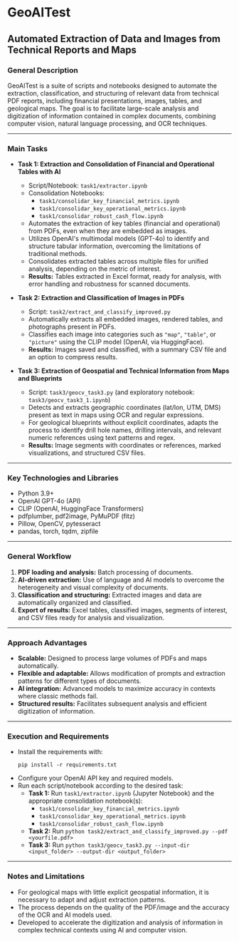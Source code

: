 # GeoAITest

## Automated Extraction of Data and Images from Technical Reports and Maps

### **General Description**
GeoAITest is a suite of scripts and notebooks designed to automate the extraction, classification, and structuring of relevant data from technical PDF reports, including financial presentations, images, tables, and geological maps. The goal is to facilitate large-scale analysis and digitization of information contained in complex documents, combining computer vision, natural language processing, and OCR techniques.

---

### **Main Tasks**

- **Task 1: Extraction and Consolidation of Financial and Operational Tables with AI**
  - Script/Notebook: `task1/extractor.ipynb`
  - Consolidation Notebooks:
    - `task1/consolidar_key_financial_metrics.ipynb`
    - `task1/consolidar_key_operational_metrics.ipynb`
    - `task1/consolidar_robust_cash_flow.ipynb`
  - Automates the extraction of key tables (financial and operational) from PDFs, even when they are embedded as images.
  - Utilizes OpenAI's multimodal models (GPT-4o) to identify and structure tabular information, overcoming the limitations of traditional methods.
  - Consolidates extracted tables across multiple files for unified analysis, depending on the metric of interest.
  - **Results:** Tables extracted in Excel format, ready for analysis, with error handling and robustness for scanned documents.

- **Task 2: Extraction and Classification of Images in PDFs**
  - Script: `task2/extract_and_classify_improved.py`
  - Automatically extracts all embedded images, rendered tables, and photographs present in PDFs.
  - Classifies each image into categories such as `"map"`, `"table"`, or `"picture"` using the CLIP model (OpenAI, via HuggingFace).
  - **Results:** Images saved and classified, with a summary CSV file and an option to compress results.

- **Task 3: Extraction of Geospatial and Technical Information from Maps and Blueprints**
  - Script: `task3/geocv_task3.py` (and exploratory notebook: `task3/geocv_task3_1.ipynb`)
  - Detects and extracts geographic coordinates (lat/lon, UTM, DMS) present as text in maps using OCR and regular expressions.
  - For geological blueprints without explicit coordinates, adapts the process to identify drill hole names, drilling intervals, and relevant numeric references using text patterns and regex.
  - **Results:** Image segments with coordinates or references, marked visualizations, and structured CSV files.

---

### **Key Technologies and Libraries**

- Python 3.9+
- OpenAI GPT-4o (API)
- CLIP (OpenAI, HuggingFace Transformers)
- pdfplumber, pdf2image, PyMuPDF (fitz)
- Pillow, OpenCV, pytesseract
- pandas, torch, tqdm, zipfile

---

### **General Workflow**

1. **PDF loading and analysis:** Batch processing of documents.
2. **AI-driven extraction:** Use of language and AI models to overcome the heterogeneity and visual complexity of documents.
3. **Classification and structuring:** Extracted images and data are automatically organized and classified.
4. **Export of results:** Excel tables, classified images, segments of interest, and CSV files ready for analysis and visualization.

---

### **Approach Advantages**

- **Scalable:** Designed to process large volumes of PDFs and maps automatically.
- **Flexible and adaptable:** Allows modification of prompts and extraction patterns for different types of documents.
- **AI integration:** Advanced models to maximize accuracy in contexts where classic methods fail.
- **Structured results:** Facilitates subsequent analysis and efficient digitization of information.

---

### **Execution and Requirements**

- Install the requirements with:
  ```
  pip install -r requirements.txt
  ```
- Configure your OpenAI API key and required models.
- Run each script/notebook according to the desired task:
  - **Task 1:** Run `task1/extractor.ipynb` (Jupyter Notebook) and the appropriate consolidation notebook(s):
    - `task1/consolidar_key_financial_metrics.ipynb`
    - `task1/consolidar_key_operational_metrics.ipynb`
    - `task1/consolidar_robust_cash_flow.ipynb`
  - **Task 2:** Run `python task2/extract_and_classify_improved.py --pdf <yourfile.pdf>`
  - **Task 3:** Run `python task3/geocv_task3.py --input-dir <input_folder> --output-dir <output_folder>`

---

### **Notes and Limitations**

- For geological maps with little explicit geospatial information, it is necessary to adapt and adjust extraction patterns.
- The process depends on the quality of the PDF/image and the accuracy of the OCR and AI models used.
- Developed to accelerate the digitization and analysis of information in complex technical contexts using AI and computer vision.
